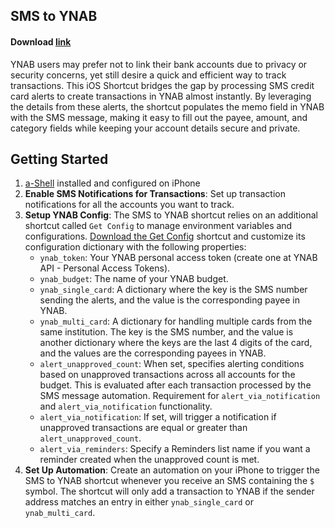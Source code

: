 ## SMS to YNAB

#### Download [link](https://www.icloud.com/shortcuts/1a0ff302e4b54c33a80a897548ac23bc)

YNAB users may prefer not to link their bank accounts due to privacy or security concerns, yet still desire a quick and efficient way to track transactions. This iOS Shortcut bridges the gap by processing SMS credit card alerts to create transactions in YNAB almost instantly. By leveraging the details from these alerts, the shortcut populates the memo field in YNAB with the SMS message, making it easy to fill out the payee, amount, and category fields while keeping your account details secure and private.

## Getting Started

1. [a-Shell](https://apps.apple.com/us/app/a-shell/id1473805438) installed and configured on iPhone
1. **Enable SMS Notifications for Transactions**: Set up transaction notifications for all the accounts you want to track.
1. **Setup YNAB Config**: The SMS to YNAB shortcut relies on an additional shortcut called `Get Config` to manage environment variables and configurations. [Download the Get Config](https://www.icloud.com/shortcuts/d004d3c2b5f54ac0b3a6945ae753475c) shortcut and customize its configuration dictionary with the following properties:
    * `ynab_token`: Your YNAB personal access token (create one at YNAB API - Personal Access Tokens).
    * `ynab_budget`: The name of your YNAB budget.
    * `ynab_single_card`: A dictionary where the key is the SMS number sending the alerts, and the value is the corresponding payee in YNAB.
    * `ynab_multi_card`: A dictionary for handling multiple cards from the same institution. The key is the SMS number, and the value is another dictionary where the keys are the last 4 digits of the card, and the values are the corresponding payees in YNAB.
    * `alert_unapproved_count`: When set, specifies alerting conditions based on unapproved transactions across all accounts for the budget. This is evaluated after each transaction processed by the SMS message automation. Requirement for `alert_via_notification` and `alert_via_notification` functionality.
    * `alert_via_notification`: If set, will trigger a notification if unapproved transactions are equal or greater than `alert_unapproved_count`.
    * `alert_via_reminders`: Specify a Reminders list name if you want a reminder created when the unapproved count is met.
1. **Set Up Automation**: Create an automation on your iPhone to trigger the SMS to YNAB shortcut whenever you receive an SMS containing the `$` symbol. The shortcut will only add a transaction to YNAB if the sender address matches an entry in either `ynab_single_card` or `ynab_multi_card`.
